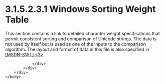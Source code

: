 <html dir="LTR" xmlns:mshelp="http://msdn.microsoft.com/mshelp" xmlns:ddue="http://ddue.schemas.microsoft.com/authoring/2003/5" xmlns:xlink="http://www.w3.org/1999/xlink" xmlns:tool="http://www.microsoft.com/tooltip">
    <head>
        <meta http-equiv="Content-Type" content="text/html; CHARSET=utf-8"></meta>
        <meta name="save" content="history"></meta>
        <title>3.1.5.2.3.1 Windows Sorting Weight Table</title>
        <xml>
            <mshelp:toctitle title="3.1.5.2.3.1 Windows Sorting Weight Table"></mshelp:toctitle>
            <mshelp:rltitle title="[MS-UCODEREF]: Windows Sorting Weight Table"></mshelp:rltitle>
            <mshelp:keyword index="A" term="226ad305-8a0b-469e-b30d-630c931faad2"></mshelp:keyword>
            <mshelp:attr name="DCSext.ContentType" value="open specification"></mshelp:attr>
            <mshelp:attr name="AssetID" value="226ad305-8a0b-469e-b30d-630c931faad2"></mshelp:attr>
            <mshelp:attr name="TopicType" value="kbRef"></mshelp:attr>
            <mshelp:attr name="DCSext.Title" value="[MS-UCODEREF]: Windows Sorting Weight Table" />
        </xml>
    </head>
    <body>
        <div id="header">
            <h1 class="heading">3.1.5.2.3.1 Windows Sorting Weight Table</h1>
        </div>
        <div id="mainSection">
            <div id="mainBody">
                <div id="allHistory" class="saveHistory"></div>
                <div id="sectionSection0" class="section" name="collapseableSection">
                    

<p>This section contains a link to detailed character weight
specifications that permit consistent sorting and comparison of Unicode
strings. The data is not used by itself but is used as one of the inputs to the
comparison algorithm. The layout and format of data in this file is also
specified in <a href="https://go.microsoft.com/fwlink/?LinkId=690961">[MSDN-SWT]</a>.<a id="Appendix_A_Target_3"></a><a href="a6d86942-eaf6-44c6-8afd-1603b3f4f0aa.md#Appendix_A_3" aria-label="Product behavior note 3">&lt;3&gt;</a></p>


                </div>
            </div>
        </div>
    </body>
</html>